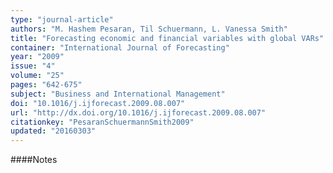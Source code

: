 ```yaml
---
type: "journal-article"
authors: "M. Hashem Pesaran, Til Schuermann, L. Vanessa Smith"
title: "Forecasting economic and financial variables with global VARs"
container: "International Journal of Forecasting"
year: "2009"
issue: "4"
volume: "25"
pages: "642-675"
subject: "Business and International Management"
doi: "10.1016/j.ijforecast.2009.08.007"
url: "http://dx.doi.org/10.1016/j.ijforecast.2009.08.007"
citationkey: "PesaranSchuermannSmith2009"
updated: "20160303"
---
```


####Notes
